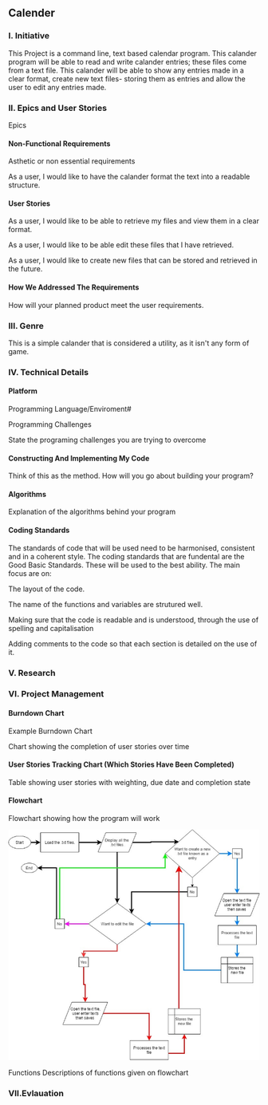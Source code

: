 ## Calender

### I. Initiative

This Project is a command line, text based calendar program. This calander program will be able to read and write calander entries; these files come from a text file. This calander will be able to show any entries made in a clear format, create new text files- storing them as entries and allow the user to edit any entries made.

### II. Epics and User Stories

Epics


#### Non-Functional Requirements

Asthetic or non essential requirements

As a user, I would like to have the calander format the text into a readable structure.

#### User Stories

As a user, I would like to be able to retrieve my files and view them in a clear format.

As a user, I would like to be able edit these files that I have retrieved.

As a user, I would like to create new files that can be stored and retrieved in the future.



#### How We Addressed The Requirements

How will your planned product meet the user requirements.

### III. Genre

This is a simple calander that is considered a utility, as it isn't any form of game.

### IV. Technical Details

#### Platform

Programming Language/Enviroment#

Programming Challenges

State the programing challenges you are trying to overcome

#### Constructing And Implementing My Code

Think of this as the method. How will you go about building your program?

#### Algorithms

Explanation of the algorithms behind your program


#### Coding Standards

The standards of code that will be used need to be harmonised, consistent and in a coherent style. The coding standards that are fundental are the Good Basic Standards. These will be used to the best ability. The main focus are on:

The layout of the code.

The name of the functions and variables are strutured well.

Making sure that the code is readable and is understood, through the use of spelling and capitalisation 

Adding comments to the code so that each section is detailed on the use of it.



### V. Research

### VI. Project Management

#### Burndown Chart

Example Burndown Chart

Chart showing the completion of user stories over time

#### User Stories Tracking Chart (Which Stories Have Been Completed)

Table showing user stories with weighting, due date and completion state

#### Flowchart

Flowchart showing how the program will work

![](https://github.com/AoifeW123/Calander/blob/master/Flow%20Chart.jpg)

Functions
Descriptions of functions given on flowchart

### VII.Evlauation
